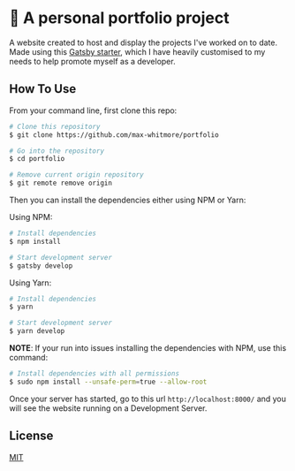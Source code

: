 # 👋 A personal portfolio project 

A website created to host and display the projects I've worked on to date. Made using this [Gatsby starter](https://www.gatsbyjs.com/starters/cobidev/gatsby-simplefolio/), which I have heavily customised to my needs to help promote myself as a developer.

## How To Use

From your command line, first clone this repo:

```bash
# Clone this repository
$ git clone https://github.com/max-whitmore/portfolio

# Go into the repository
$ cd portfolio

# Remove current origin repository
$ git remote remove origin
```

Then you can install the dependencies either using NPM or Yarn:

Using NPM:

```bash
# Install dependencies
$ npm install

# Start development server
$ gatsby develop
```

Using Yarn:

```bash
# Install dependencies
$ yarn

# Start development server
$ yarn develop
```

**NOTE**:
If your run into issues installing the dependencies with NPM, use this command:

```bash
# Install dependencies with all permissions
$ sudo npm install --unsafe-perm=true --allow-root
```

Once your server has started, go to this url `http://localhost:8000/` and you will see the website running on a Development Server.

## License
[MIT](https://choosealicense.com/licenses/mit/)
